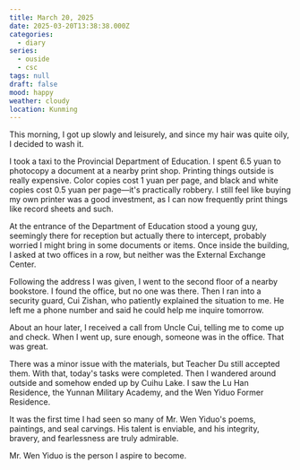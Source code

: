 ```yaml
---
title: March 20, 2025
date: 2025-03-20T13:38:38.000Z
categories:
  - diary
series:
  - ouside
  - csc
tags: null
draft: false
mood: happy
weather: cloudy
location: Kunming
---
```


This morning, I got up slowly and leisurely, and since my hair was quite oily, I decided to wash it.

I took a taxi to the Provincial Department of Education. I spent 6.5 yuan to photocopy a document at a nearby print shop. Printing things outside is really expensive. Color copies cost 1 yuan per page, and black and white copies cost 0.5 yuan per page—it's practically robbery. I still feel like buying my own printer was a good investment, as I can now frequently print things like record sheets and such.

At the entrance of the Department of Education stood a young guy, seemingly there for reception but actually there to intercept, probably worried I might bring in some documents or items. Once inside the building, I asked at two offices in a row, but neither was the External Exchange Center.

Following the address I was given, I went to the second floor of a nearby bookstore. I found the office, but no one was there. Then I ran into a security guard, Cui Zishan, who patiently explained the situation to me. He left me a phone number and said he could help me inquire tomorrow.

About an hour later, I received a call from Uncle Cui, telling me to come up and check. When I went up, sure enough, someone was in the office. That was great.

There was a minor issue with the materials, but Teacher Du still accepted them. With that, today's tasks were completed. Then I wandered around outside and somehow ended up by Cuihu Lake. I saw the Lu Han Residence, the Yunnan Military Academy, and the Wen Yiduo Former Residence.

It was the first time I had seen so many of Mr. Wen Yiduo's poems, paintings, and seal carvings. His talent is enviable, and his integrity, bravery, and fearlessness are truly admirable.

Mr. Wen Yiduo is the person I aspire to become.

